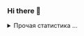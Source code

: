 ### Hi there 👋

<details>
  <summary>Прочая статистика ...</summary><br/>

<!--START_SECTION:waka-->
![Code Time](http://img.shields.io/badge/Code%20Time-47%20hrs-blue)

![Profile Views](http://img.shields.io/badge/Profile%20Views-0-blue)

**🐱 My GitHub Data** 

> 📦 8.4 kB Used in GitHub's Storage 
 > 
> 🏆 43 Contributions in the Year 2025
 > 
> 💼 Opted to Hire
 > 
> 📜 14 Public Repositories 
 > 
> 🔑 3 Private Repositories 
 > 
**I'm a Night 🦉** 

```text
🌞 Morning                1 commits           ░░░░░░░░░░░░░░░░░░░░░░░░░   01.54 % 
🌆 Daytime                30 commits          ████████████░░░░░░░░░░░░░   46.15 % 
🌃 Evening                30 commits          ████████████░░░░░░░░░░░░░   46.15 % 
🌙 Night                  4 commits           ██░░░░░░░░░░░░░░░░░░░░░░░   06.15 % 
```
📅 **I'm Most Productive on Wednesday** 

```text
Monday                   11 commits          ████░░░░░░░░░░░░░░░░░░░░░   16.92 % 
Tuesday                  2 commits           █░░░░░░░░░░░░░░░░░░░░░░░░   03.08 % 
Wednesday                19 commits          ███████░░░░░░░░░░░░░░░░░░   29.23 % 
Thursday                 12 commits          █████░░░░░░░░░░░░░░░░░░░░   18.46 % 
Friday                   10 commits          ████░░░░░░░░░░░░░░░░░░░░░   15.38 % 
Saturday                 2 commits           █░░░░░░░░░░░░░░░░░░░░░░░░   03.08 % 
Sunday                   9 commits           ███░░░░░░░░░░░░░░░░░░░░░░   13.85 % 
```


📊 **This Week I Spent My Time On** 

```text
🕑︎ Time Zone: Europe/Moscow

💬 Programming Languages: 
No Activity Tracked This Week

🔥 Editors: 
No Activity Tracked This Week

💻 Operating System: 
No Activity Tracked This Week
```

**I Mostly Code in Kotlin** 

```text
JavaScript               3 repos             ████░░░░░░░░░░░░░░░░░░░░░   15.79 % 
Vue                      1 repo              █░░░░░░░░░░░░░░░░░░░░░░░░   05.26 % 
CSS                      1 repo              █░░░░░░░░░░░░░░░░░░░░░░░░   05.26 % 
TypeScript               1 repo              █░░░░░░░░░░░░░░░░░░░░░░░░   05.26 % 
AutoHotkey               1 repo              █░░░░░░░░░░░░░░░░░░░░░░░░   05.26 % 
```




 Last Updated on 15/07/2025 00:56:49 UTC
<!--END_SECTION:waka-->
</details>
